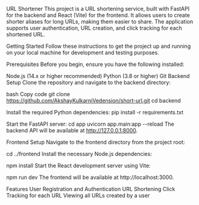 URL Shortener
This project is a URL shortening service, built with FastAPI for the backend and React (Vite) for the frontend. It allows users to create shorter aliases for long URLs, making them easier to share. The application supports user authentication, URL creation, and click tracking for each shortened URL.

Getting Started
Follow these instructions to get the project up and running on your local machine for development and testing purposes.

Prerequisites
Before you begin, ensure you have the following installed:

Node.js (14.x or higher recommended)
Python (3.8 or higher)
Git
Backend Setup
Clone the repository and navigate to the backend directory:

bash
Copy code
git clone https://github.com/AkshayKulkarniVedension/short-url.git
cd backend

Install the required Python dependencies:
pip install -r requirements.txt

Start the FastAPI server:
cd app
uvicorn app.main:app --reload
The backend API will be available at http://127.0.0.1:8000.

Frontend Setup
Navigate to the frontend directory from the project root:

cd ../frontend
Install the necessary Node.js dependencies:

npm install
Start the React development server using Vite:

npm run dev
The frontend will be available at http://localhost:3000.

Features
User Registration and Authentication
URL Shortening
Click Tracking for each URL
Viewing all URLs created by a user
